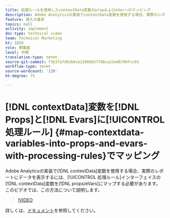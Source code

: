 ```yaml
---
title: 処理ルールを使用したcontextData変数のpropおよびeVarへのマッピング
description: Adobe Analyticsの実装でcontextData変数を使用する場合、実際のレポートにデータを表示するには、contextData変数を処理ルールインターフェイスのprop/eVarにマップする必要があります。 このビデオでは、この方法について説明します。
feature: 導入の基本
topics: null
activity: implement
doc-type: technical video
team: Technical Marketing
kt: 1850
role: 開業医
level: 中間
translation-type: tm+mt
source-git-commit: f3b3fa7d91b0cb21005b57768ca23ed6700fcc03
workflow-type: tm+mt
source-wordcount: '120'
ht-degree: 7%

---
```



# [!DNL contextData]変数を[!DNL Props]と[!DNL Evars]に[!UICONTROL 処理ルール] {#map-contextdata-variables-into-props-and-evars-with-processing-rules}でマッピング

Adobe Analyticsの実装で[!DNL contextData]変数を使用する場合、実際のレポートにデータを表示するには、[!UICONTROL 処理ルール]インターフェイスの[!DNL contextData]変数を[!DNL props/eVars]にマップする必要があります。 このビデオでは、この方法について説明します。

>[!VIDEO](https://video.tv.adobe.com/v/26124/?quality=12)

詳しくは、[ドキュメント](https://marketing.adobe.com/resources/help/ja_JP/reference/processing_rules.html)を参照してください。
